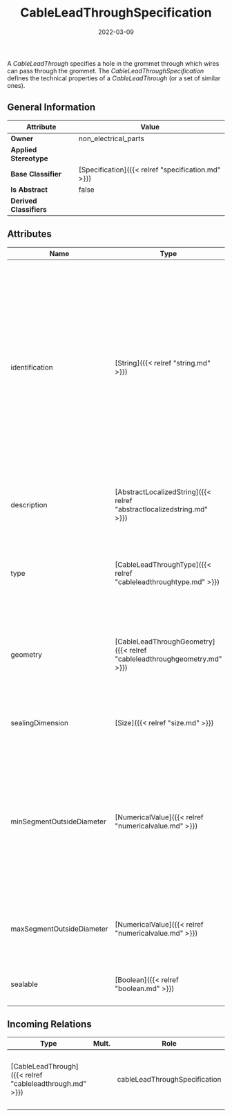 ﻿---
title: CableLeadThroughSpecification
toc: false
type: specs
date: "2022-03-09"
draft: false
specification: VEC
version: 2.0.0
documentType: "Recommendation"
elementType: Class
classes:
  - CableLeadThroughSpecification
menu_name: vec-2.0.0
---
<p> A <i>CableLeadThrough</i> specifies a hole in the grommet through which wires can pass through the grommet. The <i>CableLeadThroughSpecification </i>defines the technical properties of a <i>CableLeadThrough</i> (or a set of similar ones).      </p>

## General Information

| Attribute               | Value |
|-------------------------|-------|
| **Owner**               | non_electrical_parts |
| **Applied Stereotype**  |   |
| **Base Classifier**     | [Specification]({{< relref "specification.md" >}})<br/>  |
| **Is Abstract**         | false |
| **Derived Classifiers** |   |

## Attributes
|  Name  |  Type  |  Mult.  |  Description  |  Owning Classifier  |
|--------|--------|---------|---------------|--------------|
|identification | [String]({{< relref "string.md" >}}) | 1 | <p> Specifies a unique identification of the specification. The identification is guaranteed to be unique within the document containing the specification. For all VEC-documents a Specification-instance can be trusted to be identical if the DocumentVersion-instance is the same (see DocumentVersion) and the identification of the Specification is the same.      </p> | [Specification]({{< relref "specification.md" >}}) |
|description | [AbstractLocalizedString]({{< relref "abstractlocalizedstring.md" >}}) | 0..* | <p> Specifies additional, human readable information about the specification.      </p> | [Specification]({{< relref "specification.md" >}}) |
|type | [CableLeadThroughType]({{< relref "cableleadthroughtype.md" >}}) | 0..1 | <p> Defines the type of a cable lead through. Standardized values are defined in an <i>OpenEnumeration</i>.      </p> | [CableLeadThroughSpecification]({{< relref "cableleadthroughspecification.md" >}}) |
|geometry | [CableLeadThroughGeometry]({{< relref "cableleadthroughgeometry.md" >}}) | 0..1 | <p> Defines the geometry of a cable lead through in the sealing area. Standardized values are defined in an <i>OpenEnumeration</i>.      </p> | [CableLeadThroughSpecification]({{< relref "cableleadthroughspecification.md" >}}) |
|sealingDimension | [Size]({{< relref "size.md" >}}) | 0..1 | <p> Specifies the dimension of the cable lead through in the sealing area.      </p> | [CableLeadThroughSpecification]({{< relref "cableleadthroughspecification.md" >}}) |
|minSegmentOutsideDiameter | [NumericalValue]({{< relref "numericalvalue.md" >}}) | 0..1 | <p> Specifies the minimum diameter a segment can have to fit through the cable lead through. This definition is necessary, since segments that are too small might cause movements and unacceptable torsion forces or they are not sealable.      </p> | [CableLeadThroughSpecification]({{< relref "cableleadthroughspecification.md" >}}) |
|maxSegmentOutsideDiameter | [NumericalValue]({{< relref "numericalvalue.md" >}}) | 0..1 | <p> Specifies the maximum diameter a segment can have to fit into the cable lead through.      </p> | [CableLeadThroughSpecification]({{< relref "cableleadthroughspecification.md" >}}) |
|sealable | [Boolean]({{< relref "boolean.md" >}}) | 0..1 | <p> Specifies if the cable lead through is sealable.      </p> | [CableLeadThroughSpecification]({{< relref "cableleadthroughspecification.md" >}}) |

##  Incoming Relations
|    Type  |   Mult.  |   Role    |   Mult.   |   Description  |
|----------|----------|-----------|-----------|----------------|
| [CableLeadThrough]({{< relref "cableleadthrough.md" >}}) |  | cableLeadThroughSpecification | 0..1 | <p> References the <i>CableLeadThroughSpecification </i>that defines the technical properties of this <i>CableLeadThrough.</i>      </p> |
